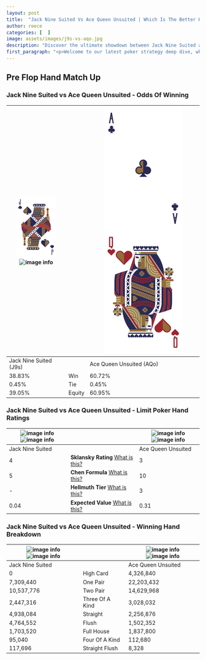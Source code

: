 ```yaml
---
layout: post
title:  "Jack Nine Suited Vs Ace Queen Unsuited | Which Is The Better Hand In Poker? A Complete Guide"
author: reece
categories: [  ]
image: assets/images/j9s-vs-aqo.jpg
description: "Discover the ultimate showdown between Jack Nine Suited and Ace Queen Unsuited in poker! Uncover the odds, strategies, and scenarios where one hand triumphs over the other. Get ready to up your poker game with this thrilling analysis."
first_paragraph: "<p>Welcome to our latest poker strategy deep dive, where we're pitting two distinct hands against each other in a high-stakes showdown: Jack Nine Suited vs Ace Queen Unsuited.</p><p>In the dynamic world of poker, every decision counts, and knowing which hand holds the upper hand is key to your success at the table.</p><p>In this article, we'll dissect these two hands, explore the scenarios where one dominates the other, and equip you with the knowledge to make strategic choices that can tip the odds in your favor.</p><p>Get ready to unravel the intriguing dynamics of these poker hands and elevate your game to new heights.</p>"
---
```




[comment]: # (sp0)

## Pre Flop Hand Match Up

<div class="table hand-ratings" markdown="1"> 



### Jack Nine Suited vs Ace Queen Unsuited - Odds Of Winning


    
| ![image info](assets/images/hand1/j.png) ![image info](assets/images/hand1/9s.png) |  | ![image info](assets/images/hand2/a.png) ![image info](assets/images/hand2/qo.png) |
| -------- | -------- | -------- |
| Jack Nine Suited (J9s) |  | Ace Queen Unsuited (AQo) |
| 38.83% | Win | 60.72% |
| 0.45% | Tie | 0.45% |
| 39.05% | Equity | 60.95% |




[comment]: # (sp1)



### Jack Nine Suited vs Ace Queen Unsuited - Limit Poker Hand Ratings


    
| ![image info](https://www.riverpairs.com/assets/images/hand1/j.png) ![image info](https://www.riverpairs.com/assets/images/hand1/9s.png) |  | ![image info](https://www.riverpairs.com/assets/images/hand2/a.png) ![image info](https://www.riverpairs.com/assets/images/hand2/qo.png) |
| -------- | -------- | -------- |
| Jack Nine Suited |  | Ace Queen Unsuited |
| 4 | **Sklansky Rating** [What is this?](/sklansky-rating-explained) | 3 |
| 5 | **Chen Formula** [What is this?](/chen-formula-explained) | 10 |
| - | **Hellmuth Tier** [What is this?](/Hellmuth-tier-explained) | 3 |
| 0.04 | **Expected Value** [What is this?](/expected-value-explained) | 0.31 |




[comment]: # (sp2)



### Jack Nine Suited vs Ace Queen Unsuited - Winning Hand Breakdown


    
| ![image info](https://www.riverpairs.com/assets/images/hand1/j.png) ![image info](https://www.riverpairs.com/assets/images/hand1/9s.png) |  | ![image info](https://www.riverpairs.com/assets/images/hand2/a.png) ![image info](https://www.riverpairs.com/assets/images/hand2/qo.png) |
| -------- | -------- | -------- |
| Jack Nine Suited |  | Ace Queen Unsuited |
| 0 | High Card | 4,326,840 |
| 7,309,440 | One Pair | 22,203,432 |
| 10,537,776 | Two Pair | 14,629,968 |
| 2,447,316 | Three Of A Kind | 3,028,032 |
| 4,938,084 | Straight | 2,256,876 |
| 4,764,552 | Flush | 1,502,352 |
| 1,703,520 | Full House | 1,837,800 |
| 95,040 | Four Of A Kind | 112,680 |
| 117,696 | Straight Flush | 8,328 |




[comment]: # (sp3)



</div>

[comment]: # (sp4)



[comment]: # (sp5)

